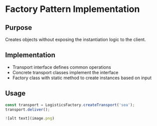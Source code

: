 # Factory Pattern Implementation

## Purpose
Creates objects without exposing the instantiation logic to the client.

## Implementation
- Transport interface defines common operations
- Concrete transport classes implement the interface
- Factory class with static method to create instances based on input

## Usage
```typescript
const transport = LogisticsFactory.createTransport('sea');
transport.deliver();

![alt text](image.png)